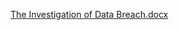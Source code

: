 
[The Investigation of Data Breach.docx](https://github.com/moulidutta/internship_project/files/13991761/The.Investigation.of.Data.Breach.docx)

